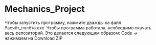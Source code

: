 # Mechanics_Project
Чтобы запустить программу, нажмите дважды на файл Расчёт_полёта.exe.
Чтобы программа работала, необходимо скачать весь репозиторий.
Это делается следующим образом: Code -> нажимаем на Download ZIP
